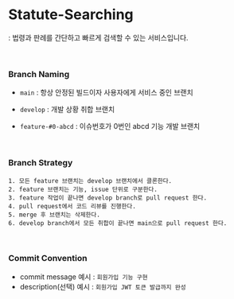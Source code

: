 # Statute-Searching



: 법령과 판례를 간단하고 빠르게 검색할 수 있는 서비스입니다.


<br>

### Branch Naming

- `main` : 항상 안정된 빌드이자 사용자에게 서비스 중인 브랜치

- `develop` : 개발 상황 취합 브랜치

- `feature-#0-abcd` : 이슈번호가 0번인 abcd 기능 개발 브랜치 

<br>

### Branch Strategy

```
1. 모든 feature 브랜치는 develop 브랜치에서 클론한다.
2. feature 브랜치는 기능, issue 단위로 구분한다.
3. feature 작업이 끝나면 develop branch로 pull request 한다.
4. pull request에서 코드 리뷰를 진행한다.
5. merge 후 브랜치는 삭제한다.
6. develop branch에서 모든 취합이 끝나면 main으로 pull request 한다.
```

<br>

### Commit Convention

- commit message 예시 : `회원가입 기능 구현`
- description(선택) 예시 : `회원가입 JWT 토큰 발급까지 완성`
